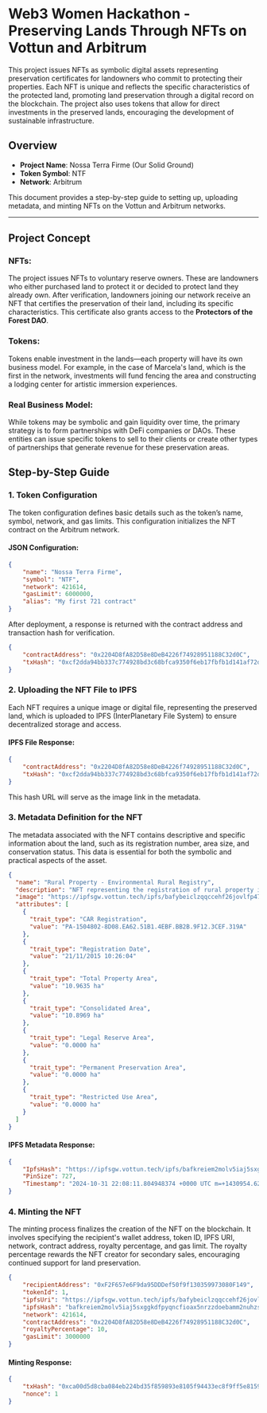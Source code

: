 
# Web3 Women Hackathon - Preserving Lands Through NFTs on Vottun and Arbitrum

This project issues NFTs as symbolic digital assets representing preservation certificates for landowners who commit to protecting their properties. Each NFT is unique and reflects the specific characteristics of the protected land, promoting land preservation through a digital record on the blockchain. The project also uses tokens that allow for direct investments in the preserved lands, encouraging the development of sustainable infrastructure.

## Overview

- **Project Name**: Nossa Terra Firme (Our Solid Ground)
- **Token Symbol**: NTF
- **Network**: Arbitrum 

This document provides a step-by-step guide to setting up, uploading metadata, and minting NFTs on the Vottun and Arbitrum networks.

---

## Project Concept
### NFTs:
The project issues NFTs to voluntary reserve owners. These are landowners who either purchased land to protect it or decided to protect land they already own. After verification, landowners joining our network receive an NFT that certifies the preservation of their land, including its specific characteristics. This certificate also grants access to the **Protectors of the Forest DAO**.

### Tokens:
Tokens enable investment in the lands—each property will have its own business model. For example, in the case of Marcela's land, which is the first in the network, investments will fund fencing the area and constructing a lodging center for artistic immersion experiences.

### Real Business Model:
While tokens may be symbolic and gain liquidity over time, the primary strategy is to form partnerships with DeFi companies or DAOs. These entities can issue specific tokens to sell to their clients or create other types of partnerships that generate revenue for these preservation areas.



## Step-by-Step Guide

### 1. Token Configuration

The token configuration defines basic details such as the token’s name, symbol, network, and gas limits. This configuration initializes the NFT contract on the Arbitrum network.

#### JSON Configuration:

```json
{
    "name": "Nossa Terra Firme",
    "symbol": "NTF",
    "network": 421614,
    "gasLimit": 6000000,
    "alias": "My first 721 contract"
}
```
After deployment, a response is returned with the contract address and transaction hash for verification.

```json
{
    "contractAddress": "0x2204D8fA82D58e8DeB4226f74928951188C32d0C",
    "txHash": "0xcf2dda94bb337c774928bd3c68bfca9350f6eb17fbfb1d141af72df6a5ee86d4"
}
```

### 2. Uploading the NFT File to IPFS
Each NFT requires a unique image or digital file, representing the preserved land, which is uploaded to IPFS (InterPlanetary File System) to ensure decentralized storage and access.

#### IPFS File Response:
```json
{
    "contractAddress": "0x2204D8fA82D58e8DeB4226f74928951188C32d0C",
    "txHash": "0xcf2dda94bb337c774928bd3c68bfca9350f6eb17fbfb1d141af72df6a5ee86d4"
}
```
This hash URL will serve as the image link in the metadata.

### 3. Metadata Definition for the NFT
The metadata associated with the NFT contains descriptive and specific information about the land, such as its registration number, area size, and conservation status. This data is essential for both the symbolic and practical aspects of the asset.

```json
{
  "name": "Rural Property - Environmental Rural Registry",
  "description": "NFT representing the registration of rural property in the Environmental Rural Registry (CAR).",
  "image": "https://ipfsgw.vottun.tech/ipfs/bafybeiclzqqccehf26jovlfp47owymoi6yinzezg4yyhjs66rgofurkkly",
  "attributes": [
    {
      "trait_type": "CAR Registration",
      "value": "PA-1504802-8D08.EA62.51B1.4EBF.BB2B.9F12.3CEF.319A"
    },
    {
      "trait_type": "Registration Date",
      "value": "21/11/2015 10:26:04"
    },
    {
      "trait_type": "Total Property Area",
      "value": "10.9635 ha"
    },
    {
      "trait_type": "Consolidated Area",
      "value": "10.8969 ha"
    },
    {
      "trait_type": "Legal Reserve Area",
      "value": "0.0000 ha"
    },
    {
      "trait_type": "Permanent Preservation Area",
      "value": "0.0000 ha"
    },
    {
      "trait_type": "Restricted Use Area",
      "value": "0.0000 ha"
    }
  ]
}

```
#### IPFS Metadata Response:

```json
{
    "IpfsHash": "https://ipfsgw.vottun.tech/ipfs/bafkreiem2molv5iaj5sxggkdfpyqncfioax5nrzzdoebamm2nuhzs44rce",
    "PinSize": 727,
    "Timestamp": "2024-10-31 22:08:11.804948374 +0000 UTC m=+1430954.629927949"
}
```
### 4. Minting the NFT
The minting process finalizes the creation of the NFT on the blockchain. It involves specifying the recipient's wallet address, token ID, IPFS URI, network, contract address, royalty percentage, and gas limit. The royalty percentage rewards the NFT creator for secondary sales, encouraging continued support for land preservation.

```json
{
    "recipientAddress": "0xF2F657e6F9da95DDDef50f9f130359973080F149",
    "tokenId": 1,
    "ipfsUri": "https://ipfsgw.vottun.tech/ipfs/bafybeiclzqqccehf26jovlfp47owymoi6yinzezg4yyhjs66rgofurkkly",
    "ipfsHash": "bafkreiem2molv5iaj5sxggkdfpyqncfioax5nrzzdoebamm2nuhzs44rce",
    "network": 421614,
    "contractAddress": "0x2204D8fA82D58e8DeB4226f74928951188C32d0C",
    "royaltyPercentage": 10,
    "gasLimit": 3000000
}
```
#### Minting Response:
```json
{
    "txHash": "0xca00d5d8cba084eb224bd35f859893e8105f94433ec8f9ff5e8159d5a33d400a",
    "nonce": 1
}

```







